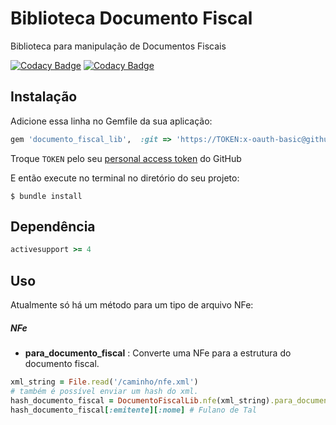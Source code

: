 # Biblioteca Documento Fiscal

Biblioteca para manipulação de Documentos Fiscais

[![Codacy Badge](https://api.codacy.com/project/badge/Grade/286e9c4e761d4584ba0ae86f7be5862a)](https://www.codacy.com?utm_source=github.com&amp;utm_medium=referral&amp;utm_content=taxweb/documento_fiscal_lib&amp;utm_campaign=Badge_Grade)
[![Codacy Badge](https://api.codacy.com/project/badge/Coverage/286e9c4e761d4584ba0ae86f7be5862a)](https://www.codacy.com?utm_source=github.com&utm_medium=referral&utm_content=taxweb/documento_fiscal_lib&utm_campaign=Badge_Coverage)

## Instalação

Adicione essa linha no Gemfile da sua aplicação:

```ruby
gem 'documento_fiscal_lib',  :git => 'https://TOKEN:x-oauth-basic@github.com/taxweb/documento_fiscal_lib.git'
```
Troque `TOKEN` pelo seu [personal access token](https://help.github.com/articles/creating-a-personal-access-token-for-the-command-line/) do GitHub

E então execute no terminal no diretório do seu projeto:

    $ bundle install

## Dependência

```ruby
activesupport >= 4
 ```

## Uso

Atualmente só há um método para um tipo de arquivo NFe:

##### NFe

- **para_documento_fiscal** : Converte uma NFe para a estrutura do documento fiscal.
 
```ruby
xml_string = File.read('/caminho/nfe.xml')
# também é possível enviar um hash do xml.  
hash_documento_fiscal = DocumentoFiscalLib.nfe(xml_string).para_documento_fiscal
hash_documento_fiscal[:emitente][:nome] # Fulano de Tal
```